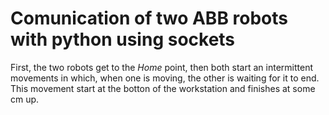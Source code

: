 # Comunication of two ABB robots with python using sockets

First, the two robots get to the _Home_ point, then both start an intermittent movements in which, when one is moving, the other is waiting for it to end. This movement start at the botton of the workstation and finishes at some cm up. 
